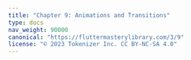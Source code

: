 ```yaml
---
title: "Chapter 9: Animations and Transitions"
type: docs
nav_weight: 90000
canonical: "https://fluttermasterylibrary.com/3/9"
license: "© 2023 Tokenizer Inc. CC BY-NC-SA 4.0"
---
```

